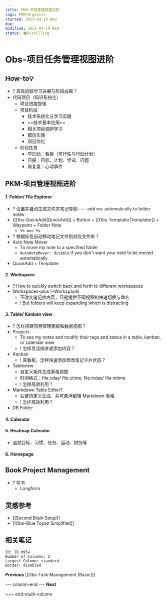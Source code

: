 ```yaml
---
title: PKM-项目管理视图进阶
tags: PKM/Organize
started: 2023-04-19 Wed
due:
modified: 2023-04-19 Wed
status: 🟠Distilling
---
```


# Obs-项目任务管理视图进阶
## How-to💡
- ? 高效追踪学习进展与阶段成果？
- 代码项目（知识系统化）
	- 项目进度管理
	- 项目阶段
		- 技术系统化与学习实践
		- ==技术基本应用==
		- 相关项目调研学习
		- 模仿实践
		- 项目优化
	- 阶段任务
		- 早启动：看板（可行性与行动计划）
		- 日报：目标、计划、尝试、问题
		- 周复盘：心动事件

## PKM-项目管理视图进阶
#### 1. Folder/ File Explorer
- ? 设置并自动生成文件夹笔记导航—— add `moc` automatically to folder notes
- [[Obs-QuickAdd|QuickAdd]] + Button + [[Obs-Templater|Templater]] + Waypoint + Folder Note
	- `%% moc %%` 
- ? 根据标签自动移动笔记文件到对应文件夹？
- Auto Note Mover
	- To move my note to a specified folder
	- `AutoNoteMover: disable` if you don't want your note to be moved automatically
- QuickAdd + Templater 
#### 2. Workspace
- ? How to quickly switch back and forth to different workspaces
- Workspaces-plus (+Workspace)
	- 不改变笔记库内容，只是提供不同视图的快速切换与命名
	- ! But folders will keep expanding which is distracting
#### 3. Table/ Kanban view
- ? 怎样搭建项目管理面板和数据视图？
- Projects
	- To see my notes and modify their tags and status in a table, kanban, or calendar view
	- ! 怎样灵活排序或添加内容？
- Kanban
	- ! 真看板，怎样快速添加修改笔记卡片状态？
- Tableview
	- 自定义条件生成表格视图
	- 时间格式：file.cday/ file.ctime; file.mday/ file.mtime
	- ! 怎样高效利用？
- Markdown Table Editor?
	- 右键自定义生成，并可悬浮编辑 Markdown 表格
	- ! 怎样高效利用？
- DB Folder
#### 4. Calendar
#### 5. Heatmap Calendar
- 追踪目标、习惯、任务、运动、财务等
#### 6. Homepage
## Book Project Management
- ? 写书
	- Longform
## 灵感参考
- [[Second Brain Setup]]
- [[Obs-Blue Topaz Simplified]]
## 相关笔记

```start-multi-column
ID: ID_m9lw
Number of Columns: 2
Largest Column: standard
Border: disabled 
```

**Previous**
[[Obs-Task Management (Basic)]]

--- column-end ---
**Next**


=== end-multi-column


